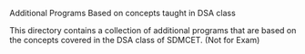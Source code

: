 Additional Programs Based on concepts taught in DSA class

This directory contains a collection of additional programs that are based on the concepts covered in the DSA class of SDMCET. (Not for Exam)